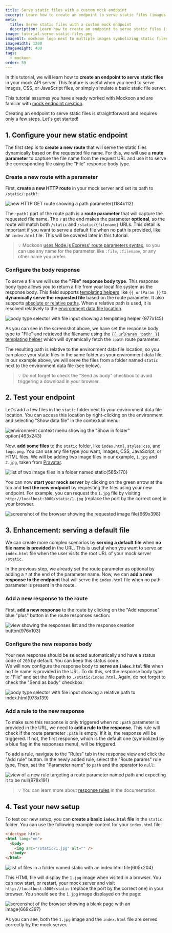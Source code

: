 ```yaml
---
title: Serve static files with a custom mock endpoint
excerpt: Learn how to create an endpoint to serve static files (images, fonts, etc.) in your mock API server using Mockoon
meta:
  title: Serve static files with a custom mock endpoint
  description: Learn how to create an endpoint to serve static files (images, fonts, etc.) in your mock API server using Mockoon
image: tutorial-serve-static-files.png
imageAlt: mockoon logo next to multiple images symbolizing static files
imageWidth: 1200
imageHeight: 400
tags:
  - mockoon
order: 59
---
```


In this tutorial, we will learn how to **create an endpoint to serve static files** in your mock API server. This feature is useful when you need to serve images, CSS, or JavaScript files, or simply simulate a basic static file server.

This tutorial assumes you have already worked with Mockoon and are familiar with [mock endpoint creation](/tutorials/getting-started/).

Creating an endpoint to serve static files is straightforward and requires only a few steps. Let's get started!

## 1. Configure your new static endpoint

The first step is to **create a new route** that will serve the static files dynamically based on the requested file name. For this, we will use a **route parameter** to capture the file name from the request URL and use it to serve the corresponding file using the "File" response body type.

### Create a new route with a parameter

First, **create a new HTTP route** in your mock server and set its path to `/static/:path?`:

![new HTTP GET route showing a path parameter{1184x112}](/images/tutorials/create-endpoint-serving-static-file/create-static-route-with-parameter.png)

The `:path?` part of the route path is a **route parameter** that will capture the requested file name. The `?` at the end makes the parameter **optional**, so the route will match both `/static` and `/static/{filename}` URLs. This detail is important if you want to serve a default file when no path is provided, like an `index.html` file. This will be covered later in this tutorial.

> 💡 Mockoon [uses Node.js Express' route parameters syntax](docs:api-endpoints/routing#api-routes), so you can use any name for the parameter, like `:file`, `:filename`, or any other name you prefer.

### Configure the body response

To serve a file we will use the **"File" response body type**. This response body type allows you to return a file from your local file system as the response body. This field supports [templating helpers](docs:templating/overview) like `{{ urlParam }}` to **dynamically serve the requested file** based on the route parameter. It also supports [absolute or relative paths](docs:response-configuration/file-serving#absolute-or-relative-paths). When a relative path is used, it is resolved relatively to the [environment data file location](docs:mockoon-data-files/data-storage-location#locating-the-files).

![body type selector with file input showing a templating helper {977x145}](/images/tutorials/create-endpoint-serving-static-file/configure-response-body-to-serve-file.png)

As you can see in the screenshot above, we have set the response body type to "File" and retrieved the filename using the [`{{ urlParam 'path' }}` templating helper](docs:templating/mockoon-request-helpers#urlparam) which will dynamically fetch the `:path` route parameter.

The resulting path is relative to the environment data file location, so you can place your static files in the same folder as your environment data file. In our example above, we will serve the files from a folder named `static` next to the environment data file (see below).

> 💡 Do not forget to check the "Send as body" checkbox to avoid triggering a download in your browser.

## 2. Test your endpoint

Let's add a few files in the `static` folder next to your environment data file location. You can access this location by right-clicking on the environment and selecting "Show data file" in the contextual menu:

![environment context menu showing the "Show in folder" option{463x243}](/images/tutorials/create-endpoint-serving-static-file/find-environment-file-location.png)

Now, **add some files** to the `static` folder, like `index.html`, `styles.css`, and `logo.png`. You can use any file type you want, images, CSS, JavaScript, or HTML files. We will be adding two image files in our example, `1.jpg` and `2.jpg`, taken from [Pravatar](https://pravatar.cc/).

![list of two image files in a folder named static{565x170}](/images/tutorials/create-endpoint-serving-static-file/static-files-list.png)

You can now **start your mock server** by clicking on the green arrow at the top and **test the new endpoint** by requesting the files using your new endpoint. For example, you can request the `1.jpg` file by visiting `http://localhost:3000/static/1.jpg` (replace the port by the correct one) in your browser.

![screenshot of the browser showing the requested image file{669x398}](/images/tutorials/create-endpoint-serving-static-file/get-call-test-result.png)

## 3. Enhancement: serving a default file

We can create more complex scenarios by **serving a default file** when **no file name is provided** in the URL. This is useful when you want to serve an `index.html` file when the user visits the root URL of your mock server `/static`.

In the previous step, we already set the route parameter as optional by adding a `?` at the end of the parameter name. Now, we can **add a new response to the endpoint** that will serve the `index.html` file when no path parameter is present in the route.

### Add a new response to the route

First, **add a new response** to the route by clicking on the "Add response" blue "plus" button in the route responses section:

![view showing the responses list and the response creation button{976x103}](/images/tutorials/create-endpoint-serving-static-file/add-response-blue-plus-button.png)

### Configure the new response body

Your new response should be selected automatically and have a status code of `200` by default. You can keep this status code.  
We will now configure the response body to **serve an `index.html` file** when no file name is provided in the URL. To do this, set the response body type to "File" and set the file path to `./static/index.html`. Again, do not forget to check the "Send as body" checkbox:

![body type selector with file input showing a relative path to index.html{973x139}](/images/tutorials/create-endpoint-serving-static-file/configure-response-body-to-serve-index-file.png)

### Add a rule to the new response

To make sure this response is only triggered when no `:path` parameter is provided in the URL, we need to **add a rule to the response**. This rule will check if the route parameter `:path` is empty. If it is, the response will be triggered. If not, the first response, which is the default one (symbolized by a blue flag in the responses menu), will be triggered.

To add a rule, navigate to the "Rules" tab in the response view and click the "Add rule" button. In the newly added rule, select the "Route params" rule type. Then, set the "Parameter name" to `path` and the operator to `null`:

![view of a new rule targeting a route parameter named path and expecting it to be null{978x191}](/images/tutorials/create-endpoint-serving-static-file/add-rule-to-check-route-param.png)

> 💡 You can learn more about [response rules](docs:route-responses/dynamic-rules) in the documentation.

## 4. Test your new setup

To test our new setup, you can **create a basic `index.html` file** in the `static` folder. You can use the following example content for your `index.html` file:

```html
<!doctype html>
<html lang="en">
  <body>
    <img src="/static/1.jpg" alt="" />
  </body>
</html>
```

![list of files in a folder named static with an index.html file{605x204}](/images/tutorials/create-endpoint-serving-static-file/static-file-list-with-index.png)

This HTML file will display the `1.jpg` image when visited in a browser. You can now start, or restart, your mock server and visit `http://localhost:3000/static` (replace the port by the correct one) in your browser. You should see the `1.jpg` image displayed on the page:

![screenshot of the browser showing a blank page with an image{669x397}](/images/tutorials/create-endpoint-serving-static-file/get-call-test-result-index.png)

As you can see, both the `1.jpg` image and the `index.html` file are served correctly by the mock server.
